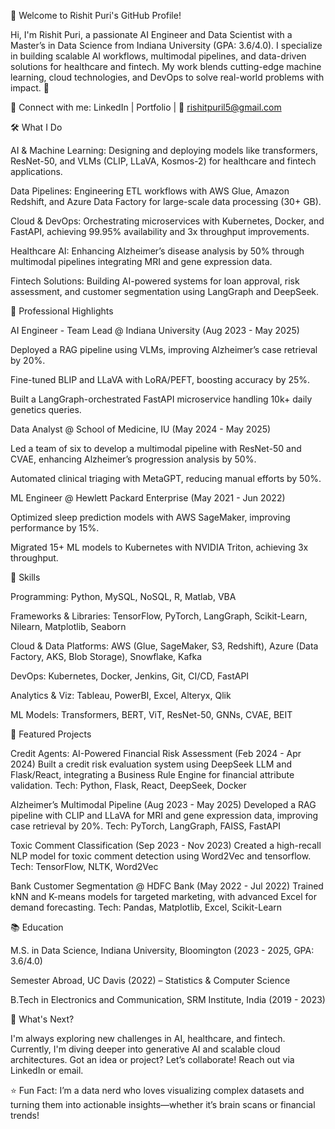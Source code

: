 👋 Welcome to Rishit Puri's GitHub Profile!

Hi, I'm Rishit Puri, a passionate AI Engineer and Data Scientist with a Master’s in Data Science from Indiana University (GPA: 3.6/4.0). I specialize in building scalable AI workflows, multimodal pipelines, and data-driven solutions for healthcare and fintech. My work blends cutting-edge machine learning, cloud technologies, and DevOps to solve real-world problems with impact. 🚀

🔗 Connect with me: LinkedIn | Portfolio | 📧 rishitpuril5@gmail.com



🛠️ What I Do





AI & Machine Learning: Designing and deploying models like transformers, ResNet-50, and VLMs (CLIP, LLaVA, Kosmos-2) for healthcare and fintech applications.



Data Pipelines: Engineering ETL workflows with AWS Glue, Amazon Redshift, and Azure Data Factory for large-scale data processing (30+ GB).



Cloud & DevOps: Orchestrating microservices with Kubernetes, Docker, and FastAPI, achieving 99.95% availability and 3x throughput improvements.



Healthcare AI: Enhancing Alzheimer’s disease analysis by 50% through multimodal pipelines integrating MRI and gene expression data.



Fintech Solutions: Building AI-powered systems for loan approval, risk assessment, and customer segmentation using LangGraph and DeepSeek.



💼 Professional Highlights





AI Engineer - Team Lead @ Indiana University (Aug 2023 - May 2025)





Deployed a RAG pipeline using VLMs, improving Alzheimer’s case retrieval by 20%.



Fine-tuned BLIP and LLaVA with LoRA/PEFT, boosting accuracy by 25%.



Built a LangGraph-orchestrated FastAPI microservice handling 10k+ daily genetics queries.



Data Analyst @ School of Medicine, IU (May 2024 - May 2025)





Led a team of six to develop a multimodal pipeline with ResNet-50 and CVAE, enhancing Alzheimer’s progression analysis by 50%.



Automated clinical triaging with MetaGPT, reducing manual efforts by 50%.



ML Engineer @ Hewlett Packard Enterprise (May 2021 - Jun 2022)





Optimized sleep prediction models with AWS SageMaker, improving performance by 15%.



Migrated 15+ ML models to Kubernetes with NVIDIA Triton, achieving 3x throughput.



🧠 Skills





Programming: Python, MySQL, NoSQL, R, Matlab, VBA



Frameworks & Libraries: TensorFlow, PyTorch, LangGraph, Scikit-Learn, Nilearn, Matplotlib, Seaborn



Cloud & Data Platforms: AWS (Glue, SageMaker, S3, Redshift), Azure (Data Factory, AKS, Blob Storage), Snowflake, Kafka



DevOps: Kubernetes, Docker, Jenkins, Git, CI/CD, FastAPI



Analytics & Viz: Tableau, PowerBI, Excel, Alteryx, Qlik



ML Models: Transformers, BERT, ViT, ResNet-50, GNNs, CVAE, BEIT



🌟 Featured Projects





Credit Agents: AI-Powered Financial Risk Assessment (Feb 2024 - Apr 2024)
Built a credit risk evaluation system using DeepSeek LLM and Flask/React, integrating a Business Rule Engine for financial attribute validation.
Tech: Python, Flask, React, DeepSeek, Docker



Alzheimer’s Multimodal Pipeline (Aug 2023 - May 2025)
Developed a RAG pipeline with CLIP and LLaVA for MRI and gene expression data, improving case retrieval by 20%.
Tech: PyTorch, LangGraph, FAISS, FastAPI



Toxic Comment Classification (Sep 2023 - Nov 2023)
Created a high-recall NLP model for toxic comment detection using Word2Vec and tensorflow.
Tech: TensorFlow, NLTK, Word2Vec



Bank Customer Segmentation @ HDFC Bank (May 2022 - Jul 2022)
Trained kNN and K-means models for targeted marketing, with advanced Excel for demand forecasting.
Tech: Pandas, Matplotlib, Excel, Scikit-Learn



📚 Education





M.S. in Data Science, Indiana University, Bloomington (2023 - 2025, GPA: 3.6/4.0)



Semester Abroad, UC Davis (2022) – Statistics & Computer Science



B.Tech in Electronics and Communication, SRM Institute, India (2019 - 2023)



🚀 What's Next?

I'm always exploring new challenges in AI, healthcare, and fintech. Currently, I'm diving deeper into generative AI and scalable cloud architectures. Got an idea or project? Let’s collaborate! Reach out via LinkedIn or email.

⭐ Fun Fact: I’m a data nerd who loves visualizing complex datasets and turning them into actionable insights—whether it’s brain scans or financial trends!

<!---
rishitpuri/rishitpuri is a ✨ special ✨ repository because its `README.md` (this file) appears on your GitHub profile.
You can click the Preview link to take a look at your changes.
--->
